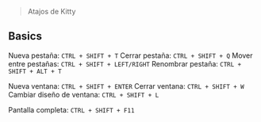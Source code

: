 > Atajos de Kitty

## Basics

Nueva pestaña: `CTRL + SHIFT + T`
Cerrar pestaña: `CTRL + SHIFT + Q`
Mover entre pestañas: `CTRL + SHIFT + LEFT/RIGHT`
Renombrar pestaña: `CTRL + SHIFT + ALT + T`

Nueva ventana: `CTRL + SHIFT + ENTER`
Cerrar ventana: `CTRL + SHIFT + W`
Cambiar diseño de ventana: `CTRL + SHIFT + L`

Pantalla completa: `CTRL + SHIFT + F11`

